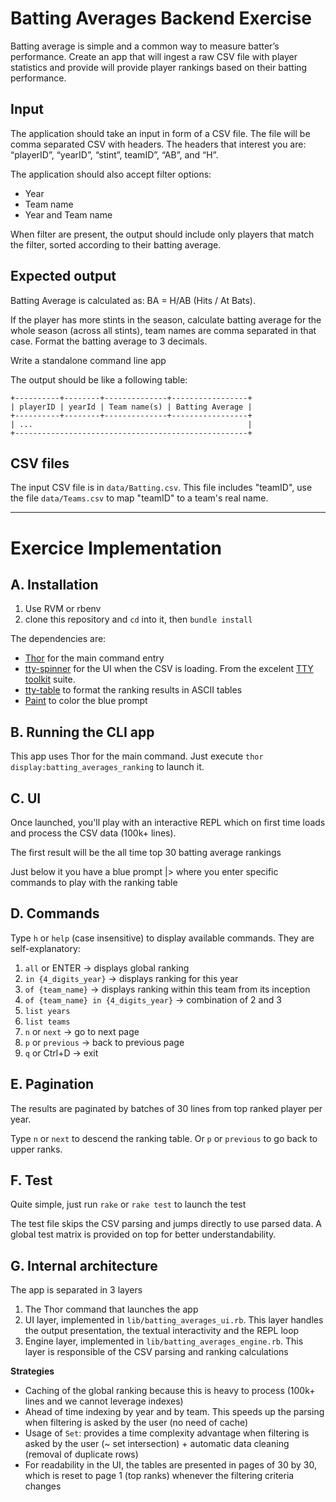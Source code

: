 # Batting Averages Backend Exercise

Batting average is simple and a common way to measure batter’s performance.
Create an app that will ingest a raw CSV file with player statistics and
provide will provide player rankings based on their batting performance.

## Input

The application should take an input in form of a CSV file. The file will be
comma separated CSV with headers. The headers that interest you are: “playerID”,
“yearID”, “stint”, teamID”, “AB”, and “H”.

The application should also accept filter options:
- Year
- Team name
- Year and Team name

When filter are present, the output should include only players that match
the filter, sorted according to their batting average.


## Expected output

Batting Average is calculated as: BA = H/AB (Hits / At Bats).

If the player has more stints in the season, calculate batting average for the
whole season (across all stints), team names are comma separated in that case.
Format the batting average to 3 decimals.

Write a standalone command line app

The output should be like a following table:

```
+----------+--------+--------------+-----------------+
| playerID | yearId | Team name(s) | Batting Average |
+----------+--------+--------------+-----------------+
| ...                                                |
+----------------------------------------------------+
```


## CSV files

The input CSV file is in `data/Batting.csv`. This file includes "teamID", use the
file `data/Teams.csv` to map "teamID" to a team's real name.

---

# Exercice Implementation

## A. Installation

1. Use RVM or rbenv
2. clone this repository and `cd` into it, then `bundle install`

The dependencies are:

+ [Thor](http://whatisthor.com/) for the main command entry
+ [tty-spinner](https://github.com/piotrmurach/tty-spinner) for the UI when the CSV is loading. From the excelent [TTY toolkit](https://ttytoolkit.org/) suite.
+ [tty-table](https://github.com/piotrmurach/tty-table) to format the ranking results in ASCII tables
+ [Paint](https://github.com/janlelis/paint) to color the blue prompt

## B. Running the CLI app

This app uses Thor for the main command. Just execute `thor display:batting_averages_ranking` to launch it.

## C. UI

Once launched, you'll play with an interactive REPL which on first time loads and process the CSV data (100k+ lines).

The first result will be the all time top 30 batting average rankings

Just below it you have a blue prompt |> where you enter specific commands to play with the ranking table

## D. Commands

Type `h` or `help` (case insensitive) to display available commands. They are self-explanatory:

1. `all` or ENTER -> displays global ranking
2. `in {4_digits_year}` -> displays ranking for this year
3. `of {team_name}` -> displays ranking within this team from its inception
4. `of {team_name} in {4_digits_year}` -> combination of 2 and 3
5. `list years`
6. `list teams`
7. `n` or `next` -> go to next page
8. `p` or `previous` -> back to previous page
9. `q` or Ctrl+D -> exit

## E. Pagination

The results are paginated by batches of 30 lines from top ranked player per year.

Type `n` or `next` to descend the ranking table. Or `p` or `previous` to go back to upper ranks.

## F. Test

Quite simple, just run `rake` or `rake test` to launch the test

The test file skips the CSV parsing and jumps directly to use parsed data. A global test matrix is provided on top for better understandability.

## G. Internal architecture

The app is separated in 3 layers

1. The Thor command that launches the app
2. UI layer, implemented in `lib/batting_averages_ui.rb`. This layer handles the output presentation, the textual interactivity and the REPL loop
3. Engine layer, implemented in `lib/batting_averages_engine.rb`. This layer is responsible of the CSV parsing and ranking calculations

**Strategies**

+ Caching of the global ranking because this is heavy to process (100k+ lines and we cannot leverage indexes)
+ Ahead of time indexing by year and by team. This speeds up the parsing when filtering is asked by the user (no need of cache)
+ Usage of `Set`: provides a time complexity advantage when filtering is asked by the user (~ set intersection) + automatic data cleaning (removal of duplicate rows)
+ For readability in the UI, the tables are presented in pages of 30 by 30, which is reset to page 1 (top ranks) whenever the filtering criteria changes

